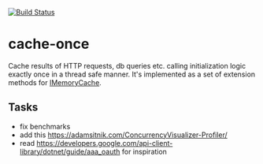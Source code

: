 [![Build Status](https://dev.azure.com/mtkorg/oss-projects/_apis/build/status/MaximTkachenko.cache-once?branchName=master)](https://dev.azure.com/mtkorg/oss-projects/_build/latest?definitionId=2&branchName=master)

# cache-once

Cache results of HTTP requests, db queries etc. calling initialization logic exactly once in a thread safe manner. It's implemented as a set of extension methods for [IMemoryCache](https://docs.microsoft.com/en-us/dotnet/api/microsoft.extensions.caching.memory.imemorycache?view=aspnetcore-2.2).

## Tasks
- fix benchmarks
- add this https://adamsitnik.com/ConcurrencyVisualizer-Profiler/
- read https://developers.google.com/api-client-library/dotnet/guide/aaa_oauth for inspiration
